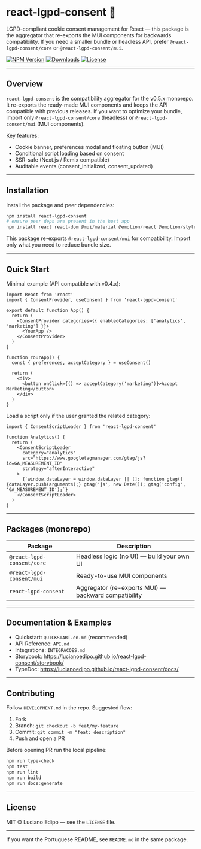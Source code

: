 <!-- English README for the `react-lgpd-consent` aggregator package -->
# react-lgpd-consent 🍪

LGPD-compliant cookie consent management for React — this package is the aggregator that re-exports the MUI components for backwards compatibility. If you need a smaller bundle or headless API, prefer `@react-lgpd-consent/core` or `@react-lgpd-consent/mui`.

<!-- Badges -->
[![NPM Version](https://img.shields.io/npm/v/react-lgpd-consent?style=for-the-badge&logo=npm&color=cb3837&logoColor=white)](https://www.npmjs.com/package/react-lgpd-consent)
[![Downloads](https://img.shields.io/npm/dm/react-lgpd-consent?style=for-the-badge&logo=npm&color=ff6b35&logoColor=white)](https://www.npmjs.com/package/react-lgpd-consent)
[![License](https://img.shields.io/npm/l/react-lgpd-consent?style=for-the-badge&color=green&logoColor=white)](https://github.com/lucianoedipo/react-lgpd-consent/blob/main/LICENSE)

---

## Overview

`react-lgpd-consent` is the compatibility aggregator for the v0.5.x monorepo. It re-exports the ready-made MUI components and keeps the API compatible with previous releases. If you want to optimize your bundle, import only `@react-lgpd-consent/core` (headless) or `@react-lgpd-consent/mui` (MUI components).

Key features:

- Cookie banner, preferences modal and floating button (MUI)
- Conditional script loading based on consent
- SSR-safe (Next.js / Remix compatible)
- Auditable events (consent_initialized, consent_updated)

---

## Installation

Install the package and peer dependencies:

```powershell
npm install react-lgpd-consent
# ensure peer deps are present in the host app
npm install react react-dom @mui/material @emotion/react @emotion/styled js-cookie --save-peer
```

This package re-exports `@react-lgpd-consent/mui` for compatibility. Import only what you need to reduce bundle size.

---

## Quick Start

Minimal example (API compatible with v0.4.x):

```tsx
import React from 'react'
import { ConsentProvider, useConsent } from 'react-lgpd-consent'

export default function App() {
  return (
    <ConsentProvider categories={{ enabledCategories: ['analytics', 'marketing'] }}>
      <YourApp />
    </ConsentProvider>
  )
}

function YourApp() {
  const { preferences, acceptCategory } = useConsent()

  return (
    <div>
      <button onClick={() => acceptCategory('marketing')}>Accept Marketing</button>
    </div>
  )
}
```

Load a script only if the user granted the related category:

```tsx
import { ConsentScriptLoader } from 'react-lgpd-consent'

function Analytics() {
  return (
    <ConsentScriptLoader
      category="analytics"
      src="https://www.googletagmanager.com/gtag/js?id=GA_MEASUREMENT_ID"
      strategy="afterInteractive"
    >
      {`window.dataLayer = window.dataLayer || []; function gtag(){dataLayer.push(arguments);} gtag('js', new Date()); gtag('config', 'GA_MEASUREMENT_ID');`}
    </ConsentScriptLoader>
  )
}
```

---

## Packages (monorepo)

| Package | Description |
|---|---|
| `@react-lgpd-consent/core` | Headless logic (no UI) — build your own UI |
| `@react-lgpd-consent/mui` | Ready-to-use MUI components |
| `react-lgpd-consent` | Aggregator (re-exports MUI) — backward compatibility |

---

## Documentation & Examples

- Quickstart: `QUICKSTART.en.md` (recommended)
- API Reference: `API.md`
- Integrations: `INTEGRACOES.md`
- Storybook: https://lucianoedipo.github.io/react-lgpd-consent/storybook/
- TypeDoc: https://lucianoedipo.github.io/react-lgpd-consent/docs/

---

## Contributing

Follow `DEVELOPMENT.md` in the repo. Suggested flow:

1. Fork
2. Branch: `git checkout -b feat/my-feature`
3. Commit: `git commit -m "feat: description"`
4. Push and open a PR

Before opening PR run the local pipeline:

```powershell
npm run type-check
npm test
npm run lint
npm run build
npm run docs:generate
```

---

## License

MIT © Luciano Edipo — see the `LICENSE` file.

---

If you want the Portuguese README, see `README.md` in the same package.

